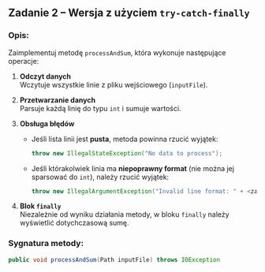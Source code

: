 ## Zadanie 2 – Wersja z użyciem `try-catch-finally`

### Opis:
Zaimplementuj metodę `processAndSum`, która wykonuje następujące operacje:

1. **Odczyt danych**  
   Wczytuje wszystkie linie z pliku wejściowego (`inputFile`).

2. **Przetwarzanie danych**  
   Parsuje każdą linię do typu `int` i sumuje wartości.

3. **Obsługa błędów**
    - Jeśli lista linii jest **pusta**, metoda powinna rzucić wyjątek:
      ```java
      throw new IllegalStateException("No data to process");
      ```
    - Jeśli którakolwiek linia ma **niepoprawny format** (nie można jej sparsować do `int`), należy rzucić wyjątek:
      ```java
      throw new IllegalArgumentException("Invalid line format: " + <zawartość linii>);
      ```

4. **Blok `finally`**  
   Niezależnie od wyniku działania metody, w bloku `finally` należy wyświetlić dotychczasową sumę.

### Sygnatura metody:
```java
public void processAndSum(Path inputFile) throws IOException